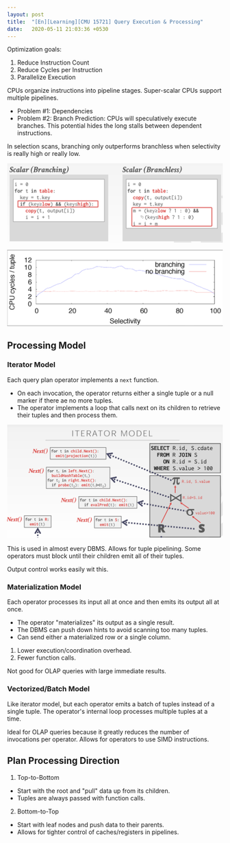 ```yaml
---
layout: post
title:  "[En][Learning][CMU 15721] Query Execution & Processing"
date:   2020-05-11 21:03:36 +0530
---
```


Optimization goals:
1. Reduce Instruction Count
2. Reduce Cycles per Instruction
3. Parallelize Execution

CPUs organize instructions into pipeline stages.
Super-scalar CPUs support multiple pipelines.

- Problem #1: Dependencies
- Problem #2: Branch Prediction: CPUs will speculatively execute branches. This potential hides the long stalls between dependent instructions.

In selection scans, branching only outperforms branchless when selectivity is really high or really low.

<p align="center">
  <img src="/assets/pictures/15721-execution/scan.png">
</p>

<p align="center">
  <img src="/assets/pictures/15721-execution/scan2.png">
</p>

## Processing Model
### Iterator Model
Each query plan operator implements a `next` function.
- On each invocation, the operator returns either a single tuple or a null marker if there ae no more tuples.
- The operator implements a loop that calls next on its children to retrieve their tuples and then process them.

<p align="center">
  <img src="/assets/pictures/15721-execution/iterator.png">
</p>

This is used in almost every DBMS. Allows for tuple pipelining. Some operators must block until their children emit all of their tuples.

Output control works easily wit this.

### Materialization Model
Each operator processes its input all at once and then emits its output all at once.
- The operator "materializes" its output as a single result.
- The DBMS can push down hints to avoid scanning too many tuples.
- Can send either a materialized row or a single column.

1. Lower execution/coordination overhead.
2. Fewer function calls.

Not good for OLAP queries with large immediate results.

### Vectorized/Batch Model
Like iterator model, but each operator emits a batch of tuples instead of a single tuple. The operator's internal loop processes multiple tuples at a time.

Ideal for OLAP queries because it greatly reduces the number of invocations per operator. Allows for operators to use SIMD instructions.

## Plan Processing Direction
1. Top-to-Bottom
- Start with the root and "pull" data up from its children.
- Tuples are always passed with function calls.

2. Bottom-to-Top
- Start with leaf nodes and push data to their parents.
- Allows for tighter control of caches/registers in pipelines.
